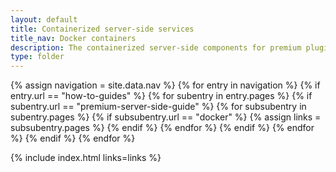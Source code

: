 ```yaml
---
layout: default
title: Containerized server-side services
title_nav: Docker containers
description: The containerized server-side components for premium plugins.
type: folder
---
```


{% assign navigation = site.data.nav %}
{% for entry in navigation %}
  {% if entry.url == "how-to-guides" %}
    {% for subentry in entry.pages %}
      {% if subentry.url == "premium-server-side-guide" %}
        {% for subsubentry in subentry.pages %}
          {% if subsubentry.url == "docker" %}
            {% assign links = subsubentry.pages %}
          {% endif %}
        {% endfor %}
      {% endif %}
    {% endfor %}
  {% endif %}
{% endfor %}

{% include index.html links=links %}
